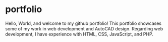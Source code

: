 portfolio
=========
Hello, World, and welcome to my github portfolio! This portfolio showcases some of my work in web development and AutoCAD design. Regarding web development, I have experience with HTML, CSS, JavaScript, and PHP.

